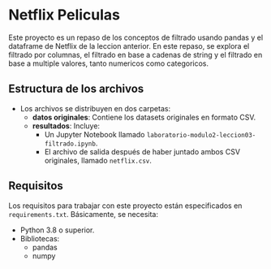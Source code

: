 # Netflix Peliculas

Este proyecto es un repaso de los conceptos de filtrado usando pandas y el dataframe de Netflix de la leccion anterior. En este repaso, se explora el filtrado por columnas, el filtrado en base a cadenas de string y el filtrado en base a multiple valores, tanto numericos como categoricos.

## Estructura de los archivos

- Los archivos se distribuyen en dos carpetas:
  - **datos originales**: Contiene los datasets originales en formato CSV.
  - **resultados**: Incluye:
    - Un Jupyter Notebook llamado `laboratorio-modulo2-leccion03-filtrado.ipynb`.
    - El archivo de salida después de haber juntado ambos CSV originales, llamado `netflix.csv`.

## Requisitos

Los requisitos para trabajar con este proyecto están especificados en `requirements.txt`. Básicamente, se necesita:

- Python 3.8 o superior.
- Bibliotecas:
  - pandas
  - numpy
